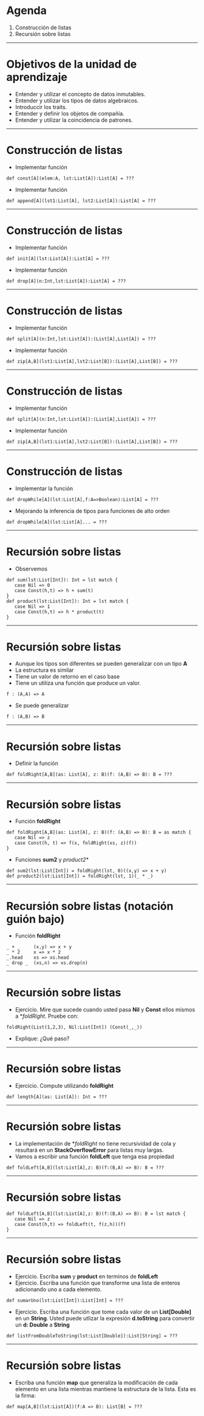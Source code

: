 # Agenda

1. Construcción de listas
2. Recursión sobre listas

---

# Objetivos de la unidad de aprendizaje

* Entender y utilizar el concepto de datos inmutables.
* Entender y utilizar los tipos de datos algebraicos.
* Introduccir los traits.
* Entender y definir los objetos de compañía.
* Entender y utilizar la coincidencia de patrones.

---

# Construcción de listas

* Implementar función
```{.scala}
def const[A](elem:A, lst:List[A]):List[A] = ???
```
* Implementar función
```{.scala}
def append[A](lst1:List[A], lst2:List[A]):List[A] = ???
```

---

# Construcción de listas

* Implementar función
```{.scala}
def init[A](lst:List[A]):List[A] = ???
```
* Implementar función
```{.scala}
def drop[A](n:Int,lst:List[A]):List[A] = ???
```

---


# Construcción de listas

* Implementar función
```{.scala}
def split[A](n:Int,lst:List[A]):(List[A],List[A]) = ???
```
* Implementar función
```{.scala}
def zip[A,B](lst1:List[A],lst2:List[B]):(List[A],List[B]) = ???
```

---


# Construcción de listas

* Implementar función
```{.scala}
def split[A](n:Int,lst:List[A]):(List[A],List[A]) = ???
```
* Implementar función
```{.scala}
def zip[A,B](lst1:List[A],lst2:List[B]):(List[A],List[B]) = ???
```

---


# Construcción de listas

* Implementar la función
```{.scala}
def dropWhile[A](lst:List[A],f:A=>Boolean):List[A] = ???
```
* Mejorando la inferencia de tipos para funciones de alto orden
```{.scala}
def dropWhile[A](lst:List[A]... = ???
```

---


# Recursión sobre listas

* Observemos
```{.scala}
def sum(lst:List[Int]): Int = lst match {
   case Nil => 0
   case Const(h,t) => h + sum(t)
}
def product(lst:List[Int]): Int = lst match {
   case Nil => 1
   case Const(h,t) => h * product(t)
}
```

---

# Recursión sobre listas

* Aunque los tipos son diferentes se pueden generalizar con un tipo **A**
* La estructura es similar
* Tiene un valor de retorno en el caso base
* Tiene un utiliza una función que produce un valor.
```{.scala}
f : (A,A) => A
```
* Se puede generalizar
```{.scala}
f : (A,B) => B
```

---

# Recursión sobre listas

* Definir la función
```{.scala}
def foldRight[A,B](as: List[A], z: B)(f: (A,B) => B): B = ???
```

---

# Recursión sobre listas

* Función **foldRight**
```{.scala}
def foldRight[A,B](as: List[A], z: B)(f: (A,B) => B): B = as match {
   case Nil => z
   case Const(h, t) => f(x, foldRight(xs, z)(f))
}
```
* Funciones **sum2** y *product2**
```{.scala}
def sum2(lst:List[Int]) = foldRight(lst, 0)((x,y) => x + y)
def product2(lst:List[Int]) = foldRight(lst, 1)(_ * _)
```

---


# Recursión sobre listas (notación guión bajo)

* Función **foldRight**
```{.scala}
_ + _     (x,y) => x + y
_ * 2     x => x * 2
_.head    xs => xs.head
_ drop _  (xs,n) => xs.drop(n)
```

---

# Recursión sobre listas

* Ejercicio. Mire que sucede cuando usted pasa **Nil** y **Const** ellos mismos
  a **foldRight*. Pruebe con:
```{.scala}
foldRight(List(1,2,3), Nil:List[Int]) (Const(_,_))
```
* Explique: ¿Qué paso?

---

# Recursión sobre listas

* Ejercicio. Compute utilizando **foldRight**
```{.scala}
def length[A](as: List[A]): Int = ???
```
---

# Recursión sobre listas

* La implementación de **foldRight* no tiene recursividad de cola y
  resultará en un **StackOverflowError** para listas muy largas.
* Vamos a escribir una función **foldLeft** que tenga esa propiedad
```{.scala}
def foldLeft[A,B](lst:List[A],z: B)(f:(B,A) => B): B = ???
```

---

# Recursión sobre listas

```{.scala}
def foldLeft[A,B](lst:List[A],z: B)(f:(B,A) => B): B = lst match {
   case Nil => z
   case Const(h,t) => foldLeft(t, f(z,h))(f)
}
```

---

# Recursión sobre listas

* Ejercicio. Escriba **sum** y **product** en terminos de **foldLeft**
* Ejercicio. Escriba una función que transforme una lista de enteros adicionando
             uno a cada elemento.
```{.scala}
def sumarUno(lst:List[Int]):List[Int] = ???
```
* Ejercicio. Escriba una función que tome cada valor de un **List[Double]** en un
  **String**. Usted puede utlizar la expresión **d.toString** para convertir
  un **d: Double** a **String**
```{.scala}
def listFromDoubleToString(lst:List[Double]):List[String] = ???
```

---

# Recursión sobre listas

* Escriba una función **map** que generaliza la modificación de cada elemento en una
  lista mientras mantiene la estructura de la lista. Esta es la firma:
```{.scala}
def map[A,B](lst:List[A])(f:A => B): List[B] = ???
```
